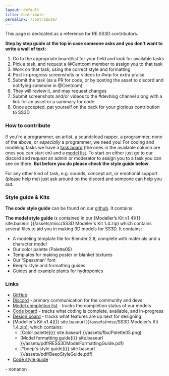 ```yaml
---
layout: default
title: Contribute
permalink: /contribute/
---
```


This page is dedicated as a reference for RE:SS3D contributors.

**Step by step guide at the top in case someone asks and you don't want to write a wall of text:**

1. Go to the appropriate board/list for your field and look for available tasks
2. Pick a task, and request a @Centcom member to assign you to that task
3. Work on that task, using the correct style and formatting
4. Post in-progress screenshots or videos to #wip for extra praise
5. Submit the task (as a PR for code, or by posting the asset to discord and notifying someone in @Centcom)
6. They will review it, and may request changes
7. Submit screenshots and/or videos to the #devblog channel along with a link for an asset or a summary for code
8. Once accepted, pat yourself on the back for your glorious contribution to SS3D

### How to contribute

If you're a programmer, an artist, a soundcloud rapper, a programmer, none of the above, or *especially* a programmer, we need you!
For coding and modeling tasks we have a [task board](https://github.com/RE-SS3D/SS3D/projects/2) (the ones in the available column are ones you can start on) and a [model list](https://trello.com/b/ZVcDitv0/ss3d-model-list).
To start on either just go to our discord and request an admin or moderator to assign you to a task you can see on there.
**But before you do please check the style guide below**.

For any other kind of task, e.g. sounds, concept art, or emotional support (please help me) just ask around on the discord and someone
can help you out.

### Style guide & Kits

**The code style guide** can be found on our [github](https://github.com/RE-SS3D/SS3D/blob/develop/StyleGuides/C_SHARP.md). It contains:

**The model style guide** is contained in our [Modeller’s Kit v1.4]({{ site.baseurl }}/assets/misc/SS3D Modeler's Kit 1.4.zip) which contains several files to aid you in making 3D models for SS3D.
It contains:

- A modeling template file for Blender 2.8, complete with materials and a character model
- Our color palette (Palette05)
- Templates for making poster or blanket textures
- Our 'Spessman' font
- Beep's style and formatting guides
- Guides and example plants for hydroponics

### Links

- [GitHub](https://github.com/RE-SS3D/SS3D)
- [Discord](https://discord.gg/3ny9tdH) - primary communication for the community and devs
- [Model completion list](https://trello.com/b/ZVcDitv0/ss3d-model-list) - tracks the completion status of our models
- [Code board](https://github.com/RE-SS3D/SS3D/projects/2) - tracks what coding is complete, available, and in-progress
- [Design board](https://github.com/RE-SS3D/SS3D/projects/3) - tracks what features are up next for designing
- [Modeller’s Kit v1.4]({{ site.baseurl }}/assets/misc/SS3D Modeler's Kit 1.4.zip), which contains:
  - [Color palette]({{ site.baseurl }}/assets/fbx/Palette05.png)
  - [Model formatting guide]({{ site.baseurl }}/assets/pdf/RESS3DModelFormattingGuide.pdf)
  - [*beep's style guide]({{ site.baseurl }}/assets/pdf/BeepStyleGuide.pdf)
- [Code style guide](https://github.com/RE-SS3D/SS3D/blob/develop/StyleGuides/C_SHARP.md)

\- nonanon
